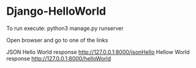 # Django-HelloWorld
To run execute:
python3 manage.py runserver

Open browser and go to one of the links

JSON Hello World response http://127.0.0.1:8000/jsonHello
Hellow World response http://127.0.0.1:8000/helloWorld
